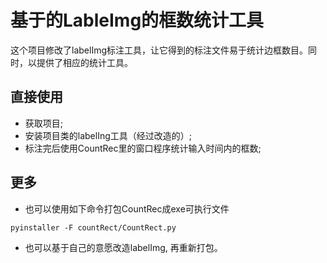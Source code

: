 # 基于的LableImg的框数统计工具

这个项目修改了labelImg标注工具，让它得到的标注文件易于统计边框数目。同时，以提供了相应的统计工具。


## 直接使用
* 获取项目;
* 安装项目类的labelIng工具（经过改造的）;
* 标注完后使用CountRec里的窗口程序统计输入时间内的框数;

## 更多
* 也可以使用如下命令打包CountRec成exe可执行文件
```
pyinstaller -F countRect/CountRect.py
```

* 也可以基于自己的意愿改造labelImg, 再重新打包。